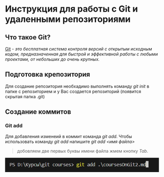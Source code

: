 # Инструкция для работы с Git и удаленными репозиториями

## Что такое Git?
<u>Git</u> - *это бесплатная система контроля версий с открытым исходным кодом, предназначенная для быстрой и эффективной работы с любыми проектами, от небольших до очень крупных.*
## Подготовка крепозитория
Для создание репозитория необхадимо выполнять команду *git init* в папке с репозиторием и у Вас создается репозиторий (появится скрытая папка .git) 
## Создание коммитов 

### Git add
Для добавления изменеий в коммит команда *git add*. Чтобы использовать команду *git add* напишите *git add <имя файла>* 
> добовляем две первых буквы имени файла жмем кнопку *Tab*.
 
![Как должно выглядить](pictures\gitadd.png)
